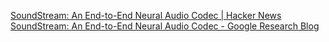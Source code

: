 
[SoundStream: An End-to-End Neural Audio Codec | Hacker News](https://news.ycombinator.com/item?id=28185847)
[SoundStream: An End-to-End Neural Audio Codec - Google Research Blog](https://blog.research.google/2021/08/soundstream-end-to-end-neural-audio.html)
